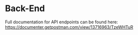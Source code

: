 # Back-End
Full documentation for API endpoints can be found here: https://documenter.getpostman.com/view/13716963/TzeWHTuR
